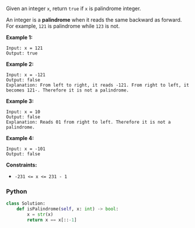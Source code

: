 Given an integer  `x`, return  `true`  if  `x`  is palindrome integer.

An integer is a  **palindrome**  when it reads the same backward as forward. For example,  `121`  is palindrome while  `123`  is not.

**Example 1:**
```
Input: x = 121
Output: true
```

**Example 2:**
```
Input: x = -121
Output: false
Explanation: From left to right, it reads -121. From right to left, it becomes 121-. Therefore it is not a palindrome.
```

**Example 3:**
```
Input: x = 10
Output: false
Explanation: Reads 01 from right to left. Therefore it is not a palindrome.
```

**Example 4:**
```
Input: x = -101
Output: false
```

**Constraints:**

-   `-231 <= x <= 231 - 1` 


### Python
```python
class Solution:
    def isPalindrome(self, x: int) -> bool:
        x = str(x)
        return x == x[::-1]
```